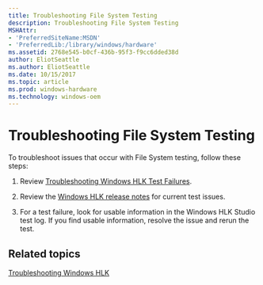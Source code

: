 ```yaml
---
title: Troubleshooting File System Testing
description: Troubleshooting File System Testing
MSHAttr:
- 'PreferredSiteName:MSDN'
- 'PreferredLib:/library/windows/hardware'
ms.assetid: 2768e545-b0cf-436b-95f3-f9cc6dded38d
author: EliotSeattle
ms.author: EliotSeattle
ms.date: 10/15/2017
ms.topic: article
ms.prod: windows-hardware
ms.technology: windows-oem
---
```


# Troubleshooting File System Testing


To troubleshoot issues that occur with File System testing, follow these steps:

1.  Review [Troubleshooting Windows HLK Test Failures](..\user\troubleshooting-windows-hlk-test-failures.md).

2.  Review the [Windows HLK release notes](http://go.microsoft.com/fwlink/?LinkID=236110) for current test issues.

3.  For a test failure, look for usable information in the Windows HLK Studio test log. If you find usable information, resolve the issue and rerun the test.

## <span id="related_topics"></span>Related topics


[Troubleshooting Windows HLK](..\user\troubleshooting-windows-hlk.md)

 

 







